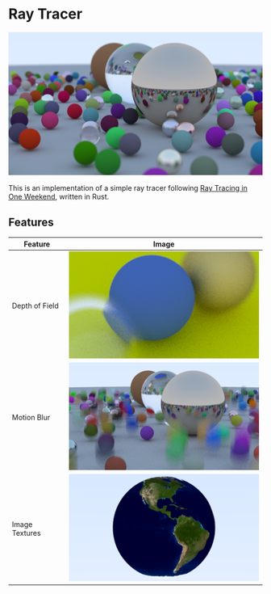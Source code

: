 # Ray Tracer

<div align="center">
    <img src="images/cover.png"/>
</div>

This is an implementation of a simple ray tracer following [Ray Tracing in One Weekend](https://raytracing.github.io/), written in Rust.

## Features
| Feature        | Image                                       |
|----------------|---------------------------------------------|
| Depth of Field |![Depth of Field](images/depth-of-field.png) | 
| Motion Blur    |![Motion Blur](images/bouncing-spheres.png)  |
| Image Textures |![Image Textures](images/earth.png)          |